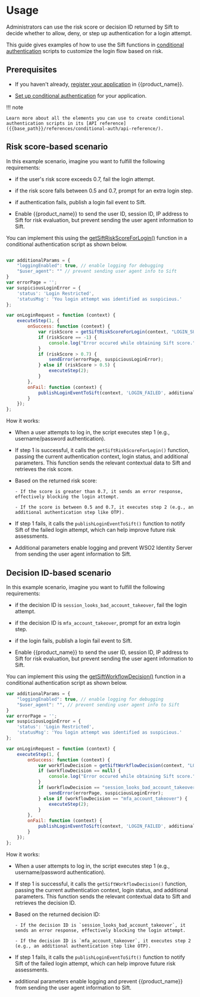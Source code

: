 # Usage

Administrators can use the risk score or decision ID returned by Sift to decide whether to allow, deny, or step up authentication for a login attempt.

This guide gives examples of how to use the Sift functions in [conditional authentication]({{base_path}}/guides/authentication/conditional-auth/) scripts to customize the login flow based on risk.

## Prerequisites

- If you haven't already, [register your application]({{base_path}}/guides/applications/#register-an-application) in {{product_name}}.

- [Set up conditional authentication]({{base_path}}/guides/authentication/conditional-auth/configure-conditional-auth/) for your application.

!!! note

    Learn more about all the elements you can use to create conditional authentication scripts in its [API reference]({{base_path}}/references/conditional-auth/api-reference/).

## Risk score-based scenario

In this example scenario, imagine you want to fulfill the following requirements:

- if the user's risk score exceeds 0.7, fail the login attempt.

- if the risk score falls between 0.5 and 0.7, prompt for an extra login step.

- if authentication fails, publish a login fail event to Sift.

- Enable {{product_name}} to send the user ID, session ID, IP address to Sift for risk evaluation, but prevent sending the user agent information to Sift.

You can implement this using the [getSiftRiskScoreForLogin()]({{base_path}}/connectors/sift/reference/#getsiftriskscoreforlogin) function in a conditional authentication script as shown below.

```javascript

var additionalParams = {
    "loggingEnabled": true, // enable logging for debugging
    "$user_agent": "" // prevent sending user agent info to Sift
}
var errorPage = '';
var suspiciousLoginError = {
    'status': 'Login Restricted',
    'statusMsg': 'You login attempt was identified as suspicious.'
};

var onLoginRequest = function (context) {
    executeStep(1, {
        onSuccess: function (context) {
            var riskScore = getSiftRiskScoreForLogin(context, "LOGIN_SUCCESS", additionalParams);
            if (riskScore == -1) {
                console.log("Error occured while obtaining Sift score.");
            }
            if (riskScore > 0.7) {
                sendError(errorPage, suspiciousLoginError);
            } else if (riskScore > 0.5) {
                executeStep(2);
            }
        },
        onFail: function (context) {
            publishLoginEventToSift(context, 'LOGIN_FAILED', additionalParams);
        }
    });
};
```

How it works:

- When a user attempts to log in, the script executes step 1 (e.g., username/password authentication).

- If step 1 is successful, it calls the `getSiftRiskScoreForLogin()` function, passing the current authentication context, login status, and additional parameters. This function sends the relevant contextual data to Sift and retrieves the risk score.

- Based on the returned risk score:

      - If the score is greater than 0.7, it sends an error response, effectively blocking the login attempt.

      - If the score is between 0.5 and 0.7, it executes step 2 (e.g., an additional authentication step like OTP).

- If step 1 fails, it calls the `publishLoginEventToSift()` function to notify Sift of the failed login attempt, which can help improve future risk assessments.

- Additional parameters enable logging and prevent WSO2 Identity Server from sending the user agent information to Sift.

## Decision ID-based scenario

In this example scenario, imagine you want to fulfill the following requirements:

- if the decision ID is `session_looks_bad_account_takeover`, fail the login attempt.

- if the decision ID is `mfa_account_takeover`, prompt for an extra login step.

- if the login fails, publish a login fail event to Sift.

- Enable {{product_name}} to send the user ID, session ID, IP address to Sift for risk evaluation, but prevent sending the user agent information to Sift.

You can implement this using the [getSiftWorkflowDecision()]({{base_path}}/connectors/sift/reference/#getsiftworkflowdecision) function in a conditional authentication script as shown below.

```javascript
var additionalParams = {
    "loggingEnabled": true, // enable logging for debugging
    "$user_agent": "", // prevent sending user agent info to Sift
}
var errorPage = '';
var suspiciousLoginError = {
    'status': 'Login Restricted',
    'statusMsg': 'You login attempt was identified as suspicious.'
};

var onLoginRequest = function (context) {
    executeStep(1, {
        onSuccess: function (context) {
            var workflowDecision = getSiftWorkflowDecision(context, "LOGIN_SUCCESS", additionalParams);
            if (workflowDecision == null) {
                console.log("Error occured while obtaining Sift score.");
            }
            if (workflowDecision == "session_looks_bad_account_takeover") {
                sendError(errorPage, suspiciousLoginError);
            } else if (workflowDecision == "mfa_account_takeover") {
                executeStep(2);
            }
        },
        onFail: function (context) {
            publishLoginEventToSift(context, 'LOGIN_FAILED', additionalParams);
        }
    });
};
```

How it works:

- When a user attempts to log in, the script executes step 1 (e.g., username/password authentication).

- If step 1 is successful, it calls the `getSiftWorkflowDecision()` function, passing the current authentication context, login status, and additional parameters. This function sends the relevant contextual data to Sift and retrieves the decision ID.

- Based on the returned decision ID:

      - If the decision ID is `session_looks_bad_account_takeover`, it sends an error response, effectively blocking the login attempt.

      - If the decision ID is `mfa_account_takeover`, it executes step 2 (e.g., an additional authentication step like OTP).

- If step 1 fails, it calls the `publishLoginEventToSift()` function to notify Sift of the failed login attempt, which can help improve future risk assessments.

- additional parameters enable logging and prevent {{product_name}} from sending the user agent information to Sift.
